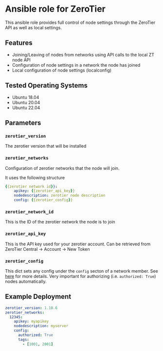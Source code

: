 # Ansible role for ZeroTier

This ansible role provides full control of node settings through the ZeroTier API as well as local settings.

## Features

- Joining/Leaving of nodes from networks using API calls to the local ZT node API
- Configuration of node settings in a network the node has joined
- Local configuration of node settings (localconfig)

## Tested Operating Systems

- Ubuntu 18.04
- Ubuntu 20.04
- Ubuntu 22.04

## Parameters

### `zerotier_version`

The zerotier version that will be installed

### `zerotier_networks`

Configuration of zerotier networks that the node will join.

It uses the following structure

```yaml
{{zerotier network id}}:
    apikey: {{zerotier_api_key}}
    nodedescription: zerotier node description
    config: {{zerotier_config}}
```

### `zerotier_network_id`

This is the ID of the zerotier network the node is to join

### `zerotier_api_key`

This is the API key used for your zerotier account.
Can be retrieved from ZeroTier Central -> Account -> New Token

### `zerotier_config`

This dict sets any config under the `config` secton of a network member. See [here](https://docs.zerotier.com/central/v1/#operation/getNetworkMember) for more details. Very important for authorizing (i.e. `authorized: True`) nodes automatically.

## Example Deployment

```yaml
zerotier_version: 1.10.6
zerotier_networks:
  12345:
    apikey: myapikey
    nodedescription: myserver
    config:
      authorized: True
      tags:
        - [1001, 2001]
```
